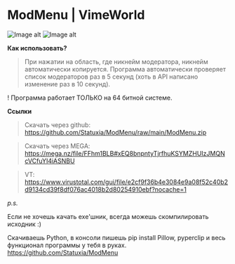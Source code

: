 # ModMenu | VimeWorld

![Image alt](https://i.imgur.com/CUgIVpJ.png)
![Image alt](https://i.imgur.com/0EVSA3j.png)

**Как использовать?**
> При нажатии на область, где никнейм модератора, никнейм автоматически копируется.
> Программа автоматически проверяет список модераторов раз в 5 секунд (хоть в API написано изменение раз в 10 секунд).

! Программа работает ТОЛЬКО на 64 битной системе.

**Ссылки**

> Скачать через github: https://github.com/Statuxia/ModMenu/raw/main/ModMenu.zip

> Скачать через MEGA: https://mega.nz/file/FFhm1BLB#xEQ8bnpntyTjrfhuKSYMZHUIzJMQNcVCfuYI4iASNBU

> VT: https://www.virustotal.com/gui/file/e2cf9f36b4e3084e9a08f52c40b2d9134cd39f8df076ac4018b2d80254910ebf?nocache=1

*p.s.*

Если не хочешь качать exe'шник, всегда можешь скомпилировать исходник :)

Скачиваешь Python, в консоли пишешь pip install Pillow, pyperclip и весь функционал программы у тебя в руках. https://github.com/Statuxia/ModMenu
